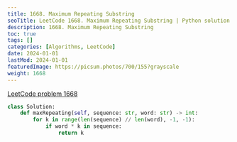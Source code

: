 ```yaml
---
title: 1668. Maximum Repeating Substring
seoTitle: LeetCode 1668. Maximum Repeating Substring | Python solution and explanation
description: 1668. Maximum Repeating Substring
toc: true
tags: []
categories: [Algorithms, LeetCode]
date: 2024-01-01
lastMod: 2024-01-01
featuredImage: https://picsum.photos/700/155?grayscale
weight: 1668
---
```


[LeetCode problem 1668](https://leetcode.com/problems/maximum-repeating-substring/)

```python
class Solution:
    def maxRepeating(self, sequence: str, word: str) -> int:
        for k in range(len(sequence) // len(word), -1, -1):
            if word * k in sequence:
                return k

```
